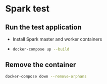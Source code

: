 # Spark test

## Run the test application

- Install Spark master and worker containers

- ```bash
  docker-compose up --build
  ```

## Remove the container

```bash
docker-compose down --remove-orphans
```
